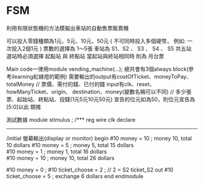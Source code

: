 # FSM
利用有限狀態機的方法模擬出車站的自動售票販賣機

可以投入零錢種類為1元、5元、10元、50元
 ( 不可同時投入多個硬幣，
       例如: 一次投入2個1元 )
票數的選擇為 1～5張 
車站為 S1、S2 、 S3 、 S4 、 S5 共五站
選站時必須選擇 起點站 與 終點站
當起站與終站相同時 則為 月台票


Main code一律用module vending_machine(…);
總共會有3個always block(參考ilearning紅綠燈的範例)
需要輸出的output有costOfTicket、moneyToPay、totalMoney  //  票價、需付的錢、已付的錢
input有clk、reset、howManyTicket、origin、
destination、money(變數名稱可以不同)
// 多少張票、起始站、終點站、投錢(1元5元10元50元)
宣告的位元如為50，則位元宣告為[5:0]以此
類推


測試數據
module stimulus ;
/***
reg wire clk declare
***
/initial			螢幕輸出(display or monitor)
begin
  #10 money = 10 ;		money 10,	total 10 dollars
  #10 money = 5 ;		money 5,	total 15 dollars	
  #10 money = 1 ;		money 1,	total 16 dollars	
  #10 money = 10 ;		money 10,	total 26 dollars	

  #10 money = 0 ;
  #10 ticket_choose = 2 ;  // 2 = S2	ticket_S2 out
  #10 ticket_choose = 5 ;
			exchange 6 dollars
end
endmodule

